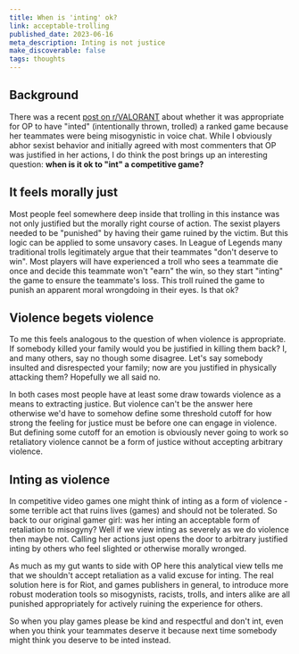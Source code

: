 ```yaml
---
title: When is 'inting' ok?
link: acceptable-trolling
published_date: 2023-06-16
meta_description: Inting is not justice
make_discoverable: false
tags: thoughts
---
```


## Background

There was a recent [post on r/VALORANT](https://www.reddit.com/r/VALORANT/comments/133hfwe/aita_for_throwing_my_comp_game/) about whether it was appropriate for OP to have "inted" (intentionally thrown, trolled) a ranked game because her teammates were being misogynistic in voice chat. While I obviously abhor sexist behavior and initially agreed with most commenters that OP was justified in her actions, I do think the post brings up an interesting question: **when is it ok to "int" a competitive game?**

## It feels morally just

Most people feel somewhere deep inside that trolling in this instance was not only justified but the morally right course of action. The sexist players needed to be "punished" by having their game ruined by the victim. But this logic can be applied to some unsavory cases. In League of Legends many traditional trolls legitimately argue that their teammates "don't deserve to win". Most players will have experienced a troll who sees a teammate die once and decide this teammate won't "earn" the win, so they start "inting" the game to ensure the teammate's loss. This troll ruined the game to punish an apparent moral wrongdoing in their eyes. Is that ok?

## Violence begets violence

To me this feels analogous to the question of when violence is appropriate. If somebody killed your family would you be justified in killing them back? I, and many others, say no though some disagree. Let's say somebody insulted and disrespected your family; now are you justified in physically attacking them? Hopefully we all said no.

In both cases most people have at least some draw towards violence as a means to extracting justice. But violence can't be the answer here otherwise we'd have to somehow define some threshold cutoff for how strong the feeling for justice must be before one can engage in violence. But defining some cutoff for an emotion is obviously never going to work so retaliatory violence cannot be a form of justice without accepting arbitrary violence.

## Inting as violence

In competitive video games one might think of inting as a form of violence - some terrible act that ruins lives (games) and should not be tolerated. So back to our original gamer girl: was her inting an acceptable form of retaliation to misogyny? Well if we view inting as severely as we do violence then maybe not. Calling her actions just opens the door to arbitrary justified inting by others who feel slighted or otherwise morally wronged.

As much as my gut wants to side with OP here this analytical view tells me that we shouldn't accept retaliation as a valid excuse for inting. The real solution here is for Riot, and games publishers in general, to introduce more robust moderation tools so misogynists, racists, trolls, and inters alike are all punished appropriately for actively ruining the experience for others.

So when you play games please be kind and respectful and don't int, even when you think your teammates deserve it because next time somebody might think you deserve to be inted instead.
